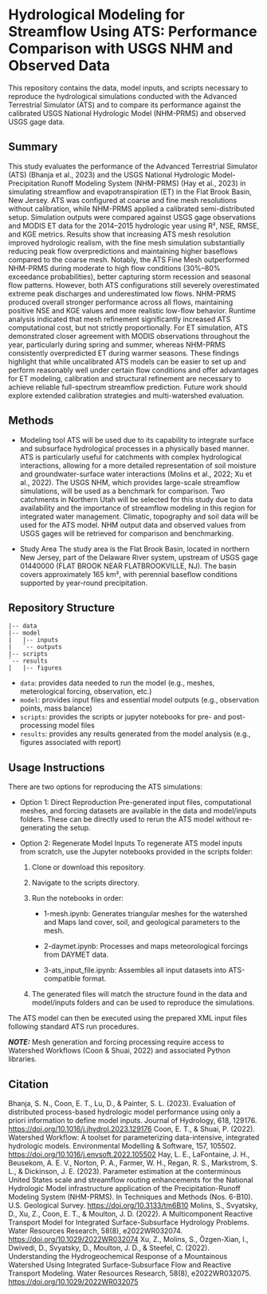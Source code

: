 # Hydrological Modeling for Streamflow Using ATS: Performance Comparison with USGS NHM and Observed Data
This repository contains the data, model inputs, and scripts necessary to reproduce the hydrological simulations conducted with the Advanced Terrestrial Simulator (ATS) and to compare its performance against the calibrated USGS National Hydrologic Model (NHM-PRMS) and observed USGS gage data.

## Summary
This study evaluates the performance of the Advanced Terrestrial Simulator (ATS) (Bhanja et al., 2023) and the USGS National Hydrologic Model-Precipitation Runoff Modeling System (NHM-PRMS) (Hay et al., 2023) in simulating streamflow and evapotranspiration (ET) in the Flat Brook Basin, New Jersey. ATS was configured at coarse and fine mesh resolutions without calibration, while NHM-PRMS applied a calibrated semi-distributed setup. Simulation outputs were compared against USGS gage observations and MODIS ET data for the 2014–2015 hydrologic year using R², NSE, RMSE, and KGE metrics. Results show that increasing ATS mesh resolution improved hydrologic realism, with the fine mesh simulation substantially reducing peak flow overpredictions and maintaining higher baseflows compared to the coarse mesh. Notably, the ATS Fine Mesh outperformed NHM-PRMS during moderate to high flow conditions (30%–80% exceedance probabilities), better capturing storm recession and seasonal flow patterns. However, both ATS configurations still severely overestimated extreme peak discharges and underestimated low flows. NHM-PRMS produced overall stronger performance across all flows, maintaining positive NSE and KGE values and more realistic low-flow behavior. Runtime analysis indicated that mesh refinement significantly increased ATS computational cost, but not strictly proportionally. For ET simulation, ATS demonstrated closer agreement with MODIS observations throughout the year, particularly during spring and summer, whereas NHM-PRMS consistently overpredicted ET during warmer seasons. These findings highlight that while uncalibrated ATS models can be easier to set up and perform reasonably well under certain flow conditions and offer advantages for ET modeling, calibration and structural refinement are necessary to achieve reliable full-spectrum streamflow prediction. Future work should explore extended calibration strategies and multi-watershed evaluation. 

## Methods
- Modeling tool
ATS will be used due to its capability to integrate surface and subsurface hydrological processes in a physically based manner. ATS is particularly useful for catchments with complex hydrological interactions, allowing for a more detailed representation of soil moisture and groundwater-surface water interactions (Molins et al., 2022; Xu et al., 2022). The USGS NHM, which provides large-scale streamflow simulations, will be used as a benchmark for comparison. Two catchments in Northern Utah will be selected for this study due to data availability and the importance of streamflow modeling in this region for integrated water management. Climatic, topography and soil data will be used for the ATS model. NHM output data and observed values from USGS gages will be retrieved for comparison and benchmarking. 

- Study Area
The study area is the Flat Brook Basin, located in northern New Jersey, part of the Delaware River system, upstream of USGS gage 01440000 (FLAT BROOK NEAR FLATBROOKVILLE, NJ). The basin covers approximately 165 km², with perennial baseflow conditions supported by year-round precipitation.

## Repository Structure
```
|-- data
|-- model
|   |-- inputs
|   `-- outputs
|-- scripts
`-- results
|   |-- figures
```
- `data`: provides data needed to run the model (e.g., meshes, meterological forcing, observation, etc.)
- `model`: provides input files and essential model outputs (e.g., observation points, mass balance)
- `scripts`: provides the scripts or jupyter notebooks for pre- and post- processing model files
- `results`: provides any results generated from the model analysis (e.g., figures associated with report)

## Usage Instructions

There are two options for reproducing the ATS simulations:

* Option 1: Direct Reproduction
    Pre-generated input files, computational meshes, and forcing datasets are available in the data and model/inputs folders. These can be directly used to rerun the ATS model without re-generating the setup.

* Option 2: Regenerate Model Inputs
    To regenerate ATS model inputs from scratch, use the Jupyter notebooks provided in the scripts folder:

    1. Clone or download this repository.

    2. Navigate to the scripts directory.

    3. Run the notebooks in order:

        * 1-mesh.ipynb: Generates triangular meshes for the watershed and Maps land cover, soil, and geological parameters to the mesh.

        * 2-daymet.ipynb: Processes and maps meteorological forcings from DAYMET data.

        * 3-ats_input_file.ipynb: Assembles all input datasets into ATS-compatible format.

    4. The generated files will match the structure found in the data and model/inputs folders and can be used to reproduce the simulations.

The ATS model can then be executed using the prepared XML input files following standard ATS run procedures.

**_NOTE:_** Mesh generation and forcing processing require access to Watershed Workflows (Coon & Shuai, 2022) and associated Python libraries.

## Citation
Bhanja, S. N., Coon, E. T., Lu, D., & Painter, S. L. (2023). Evaluation of distributed process-based hydrologic model performance using only a priori information to define model inputs. Journal of Hydrology, 618, 129176. https://doi.org/10.1016/j.jhydrol.2023.129176
Coon, E. T., & Shuai, P. (2022). Watershed Workflow: A toolset for parameterizing data-intensive, integrated hydrologic models. Environmental Modelling & Software, 157, 105502. https://doi.org/10.1016/j.envsoft.2022.105502
Hay, L. E., LaFontaine, J. H., Beusekom, A. E. V., Norton, P. A., Farmer, W. H., Regan, R. S., Markstrom, S. L., & Dickinson, J. E. (2023). Parameter estimation at the conterminous United States scale and streamflow routing enhancements for the National Hydrologic Model infrastructure application of the Precipitation-Runoff Modeling System (NHM-PRMS). In Techniques and Methods (Nos. 6-B10). U.S. Geological Survey. https://doi.org/10.3133/tm6B10
Molins, S., Svyatsky, D., Xu, Z., Coon, E. T., & Moulton, J. D. (2022). A Multicomponent Reactive Transport Model for Integrated Surface-Subsurface Hydrology Problems. Water Resources Research, 58(8), e2022WR032074. https://doi.org/10.1029/2022WR032074
Xu, Z., Molins, S., Özgen-Xian, I., Dwivedi, D., Svyatsky, D., Moulton, J. D., & Steefel, C. (2022). Understanding the Hydrogeochemical Response of a Mountainous Watershed Using Integrated Surface-Subsurface Flow and Reactive Transport Modeling. Water Resources Research, 58(8), e2022WR032075. https://doi.org/10.1029/2022WR032075


